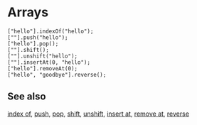 # Arrays

```cards
["hello"].indexOf("hello");
[""].push("hello");
["hello"].pop();
[""].shift();
[""].unshift("hello");
[""].insertAt(0, "hello");
["hello"].removeAt(0);
["hello", "goodbye"].reverse();
```

## See also

[index of](/makecode-blockeditor/reference/arrays/index-of), [push](/makecode-blockeditor/reference/arrays/push), [pop](/makecode-blockeditor/reference/arrays/pop),
[shift](/makecode-blockeditor/reference/arrays/shift), [unshift](/makecode-blockeditor/reference/arrays/unshift), [insert at](/makecode-blockeditor/reference/arrays/insert-at),
[remove at](/makecode-blockeditor/reference/arrays/remove-at), [reverse](/makecode-blockeditor/reference/arrays/reverse)
